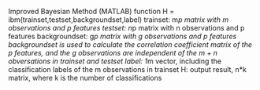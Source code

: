 Improved Bayesian Method (MATLAB)
function H = ibm(trainset,testset,backgroundset,label)
trainset: m*p matrix with m observations and p features
testset: n*p matrix with n observations and p features
backgroundset: g*p matrix with g observations and p features
backgroundset is used to calculate the correlation coefficient matrix of the p features, and the g observations are independent of the m + n obversations in trainset and testset
label: 1*m vector, including the classification labels of the m observations in trainset
H: output result, n*k matrix, where k is the number of classifications
